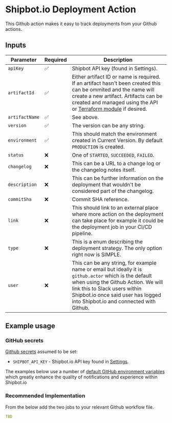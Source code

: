 # Shipbot.io Deployment Action

This Github action makes it easy to track deployments from your Github actions.


## Inputs

| Parameter              | Required | Description |
| ---------------- | -------- | ----------- |
| `apiKey`         | ✅  | Shipbot API key (found in Settings). |
| `artifactId`      | ✅       | Either artifact ID or name is required. If an artifact hasn't been created this can be ommited and the name will create a new artifact. Artifacts can be created and managed using the API or [Terraform module](https://docs.shipbot.io/docs/sdks/terraform) if desired. |
| `artifactName`      | ✅       | See above.     |
| `version`| ✅       | The version can be any string. |
| `environment`| ✅       | This should match the environment created in Current Version. By default `PRODUCTION` is created. |
| `status`| ❌       | One of `STARTED`, `SUCCEEDED`, `FAILED`. |
| `changelog`| ❌       | This can be a URL to a change log or the changelog notes itself. |
| `description`| ❌       | This can be further information on the deployment that wouldn't be considered part of the changelog. |
| `commitSha`| ❌       | Commit SHA reference. |
| `link`| ❌       | This should link to an external place where more action on the deployment can take place for example it could be the deployment job in your CI/CD pipeline. |
| `type`| ❌       | This is a enum describing the deployment strategy. The only option right now is SIMPLE. |
| `user`| ❌       | This can be any string, for example name or email but ideally it is `github.actor` which is the default when using the Github Action. We will link this to Slack users within Shipbot.io once said user has logged into Shipbot.io and connected with Github. |

## Example usage

### GitHub secrets

[Github secrets](https://docs.github.com/en/actions/security-guides/encrypted-secrets#about-encrypted-secrets) assumed to be set:
* `SHIPBOT_API_KEY` - Shipbot.io API key found in [Settings](https://app.shipbot.io/settings).

The examples below use a number of [default GitHub environment variables](https://docs.github.com/en/actions/learn-github-actions/variables#default-environment-variables) which greatly enhance the quality of notifications and experience within Shipbot.io

### Recommended Implementation

From the below add the two jobs to your relevant Github workflow file.

```yaml
TBD
```